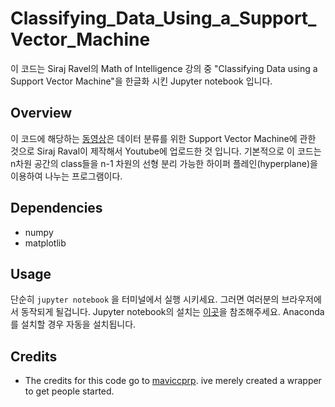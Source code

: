 # Classifying_Data_Using_a_Support_Vector_Machine
이 코드는 Siraj Ravel의 Math of Intelligence 강의 중 "Classifying Data using a Support Vector Machine"을 한글화 시킨 Jupyter notebook 입니다.

## Overview

이 코드에 해당하는 [동영상](https://youtu.be/zS1nMu-TOLk)은 데이터 분류를 위한 Support Vector Machine에 관한 것으로 Siraj Raval이 제작해서 Youtube에 업로드한 것 입니다. 기본적으로 이 코드는 n차원 공간의 class들을 n-1 차원의 선형 분리 가능한 하이퍼 플레인(hyperplane)을 이용하여 나누는 프로그램이다.

## Dependencies

* numpy
* matplotlib

## Usage

단순히 `jupyter notebook` 을 터미널에서 실행 시키세요. 그러면 여러분의 브라우저에서 동작되게 될겁니다. Jupyter notebook의 설치는 [이곳](http://jupyter.readthedocs.io/en/latest/install.html)을 참조해주세요. Anaconda를 설치할 경우 자동을 설치됩니다.

## Credits

- The credits for this code go to [maviccprp](https://github.com/MaviccPRP/svm/blob/master/svm-primal.ipynb). ive merely created a wrapper to get people started.